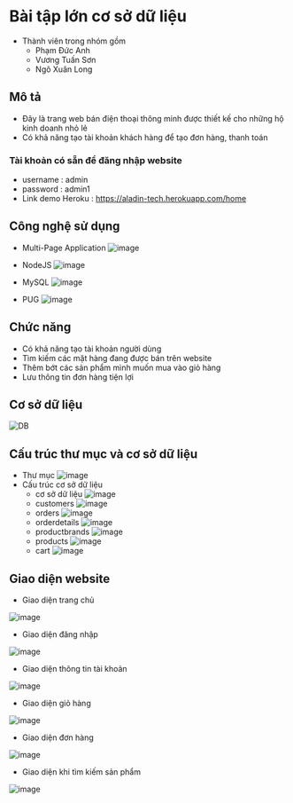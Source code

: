 # Bài tập lớn cơ sở dữ liệu 
- Thành viên trong nhóm gồm 
    + Phạm Đức Anh
    + Vương Tuấn Sơn
    + Ngô Xuân Long

## Mô tả 
- Đây là trang web bán điện thoại thông minh được thiết kế cho những hộ kinh doanh nhỏ lẻ
- Có khả năng tạo tài khoản khách hàng để tạo đơn hàng, thanh toán

### Tài khoản có sẵn để đăng nhập website
- username : admin
- password : admin1
- Link demo Heroku : https://aladin-tech.herokuapp.com/home

## Công nghệ sử dụng 
- Multi-Page Application 
![image](https://user-images.githubusercontent.com/63864624/83350178-8a442400-a364-11ea-91fe-c4c9b2611c04.png)

- NodeJS 
![image](https://user-images.githubusercontent.com/63864624/83350182-962fe600-a364-11ea-8ec7-81ae4a7fee47.png)

- MySQL
![image](https://user-images.githubusercontent.com/63864624/83350185-a34cd500-a364-11ea-8c21-4bec26647027.png)

- PUG
![image](https://user-images.githubusercontent.com/63864624/83350192-af389700-a364-11ea-992e-5ad32f8dc16d.png)

## Chức năng
- Có khả năng tạo tài khoản người dùng 
- Tìm kiếm các mặt hàng đang được bán trên website 
- Thêm bớt các sản phẩm mình muốn mua vào giỏ hàng
- Lưu thông tin đơn hàng tiện lợi

## Cơ sở dữ liệu
![DB](https://user-images.githubusercontent.com/63864624/83265883-534b0280-a1ec-11ea-977e-83edf61570fe.png)

## Cấu trúc thư mục và cơ sở dữ liệu
- Thư mục
![image](https://user-images.githubusercontent.com/63864624/83349774-97134880-a361-11ea-9c99-b2fe608db9ea.png)
- Cấu trúc cơ sở dữ liệu
    + cơ sở dữ liệu
    ![image](https://user-images.githubusercontent.com/63864624/83349899-55cf6880-a362-11ea-9bca-6d186f149419.png)
    + customers
    ![image](https://user-images.githubusercontent.com/63864624/83349941-a47d0280-a362-11ea-8b37-0430aa1ea5a0.png)
    + orders 
    ![image](https://user-images.githubusercontent.com/63864624/83350153-52d57780-a364-11ea-895e-7c78557d4b02.png)
    + orderdetails
    ![image](https://user-images.githubusercontent.com/63864624/83350054-81068780-a363-11ea-9f6d-424c16aa7ec0.png)
    + productbrands
    ![image](https://user-images.githubusercontent.com/63864624/83350072-a2677380-a363-11ea-8b7c-af108dde69a7.png)
    + products
    ![image](https://user-images.githubusercontent.com/63864624/83350127-17d34400-a364-11ea-9e8d-5923604d05a5.png)
    + cart 
    ![image](https://user-images.githubusercontent.com/63864624/83350141-3b968a00-a364-11ea-8f98-611f6975e355.png)
    
## Giao diện website
- Giao diện trang chủ

![image](https://user-images.githubusercontent.com/63864624/83266076-8ab9af00-a1ec-11ea-868b-5b8b39f8b539.png)

- Giao diện đăng nhập 

![image](https://user-images.githubusercontent.com/63864624/83266343-e6843800-a1ec-11ea-8419-df4828a9c771.png)

- Giao diện thông tin tài khoản

![image](https://user-images.githubusercontent.com/63864624/83266760-7629e680-a1ed-11ea-80b7-ded4ae1abdfa.png)

- Giao diện giỏ hàng

![image](https://user-images.githubusercontent.com/63864624/83266221-bd63a780-a1ec-11ea-935f-a77b7d85620c.png)

- Giao diện đơn hàng

![image](https://user-images.githubusercontent.com/63864624/83266420-01ef4300-a1ed-11ea-800f-760d3a0dc059.png)

- Giao diện khi tìm kiếm sản phẩm

![image](https://user-images.githubusercontent.com/63864624/83266906-ad989300-a1ed-11ea-8696-623809116a43.png)

